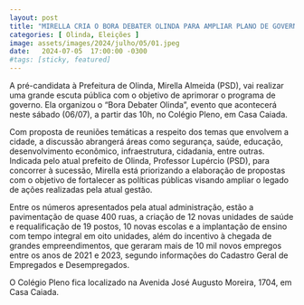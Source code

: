 ```yaml
---
layout: post
title: "MIRELLA CRIA O BORA DEBATER OLINDA PARA AMPLIAR PLANO DE GOVERNO"
categories: [ Olinda, Eleições ]
image: assets/images/2024/julho/05/01.jpeg
date:   2024-07-05  17:00:00 -0300
#tags: [sticky, featured]
---
```

A pré-candidata à Prefeitura de Olinda, Mirella Almeida (PSD), vai realizar uma grande escuta pública com o objetivo de aprimorar o programa de governo. Ela organizou o “Bora Debater Olinda”, evento que acontecerá neste sábado (06/07), a partir das 10h, no Colégio Pleno, em Casa Caiada. 

Com proposta de reuniões temáticas a respeito dos temas que envolvem a cidade, a discussão abrangerá áreas como segurança, saúde, educação, desenvolvimento econômico, infraestrutura, cidadania, entre outras.  Indicada pelo atual prefeito de Olinda, Professor Lupércio (PSD), para concorrer à sucessão, Mirella está priorizando a elaboração de propostas com o objetivo de fortalecer as políticas públicas visando ampliar o legado de ações realizadas pela atual gestão. 

Entre os números apresentados pela atual administração, estão a pavimentação de quase 400 ruas, a criação de 12 novas unidades de saúde e requalificação de 19 postos, 10 novas escolas e a implantação de ensino com tempo integral em oito unidades, além do incentivo à chegada de grandes empreendimentos, que geraram mais de 10 mil novos empregos entre os anos de 2021 e 2023, segundo informações do Cadastro Geral de Empregados e Desempregados.
 
O Colégio Pleno fica localizado na Avenida José Augusto Moreira, 1704, em Casa Caiada.